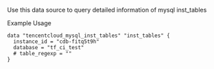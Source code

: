 Use this data source to query detailed information of mysql inst_tables

Example Usage

```hcl
data "tencentcloud_mysql_inst_tables" "inst_tables" {
  instance_id = "cdb-fitq5t9h"
  database = "tf_ci_test"
  # table_regexp = ""
}
```